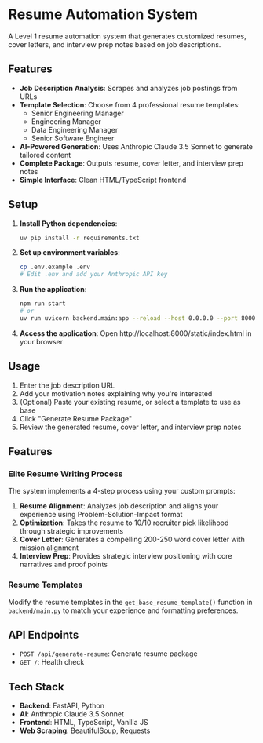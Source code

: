 # Resume Automation System

A Level 1 resume automation system that generates customized resumes, cover letters, and interview prep notes based on job descriptions.

## Features

- **Job Description Analysis**: Scrapes and analyzes job postings from URLs
- **Template Selection**: Choose from 4 professional resume templates:
  - Senior Engineering Manager
  - Engineering Manager  
  - Data Engineering Manager
  - Senior Software Engineer
- **AI-Powered Generation**: Uses Anthropic Claude 3.5 Sonnet to generate tailored content
- **Complete Package**: Outputs resume, cover letter, and interview prep notes
- **Simple Interface**: Clean HTML/TypeScript frontend

## Setup

1. **Install Python dependencies**:
   ```bash
   uv pip install -r requirements.txt
   ```

2. **Set up environment variables**:
   ```bash
   cp .env.example .env
   # Edit .env and add your Anthropic API key
   ```

3. **Run the application**:
   ```bash
   npm run start
   # or
   uv run uvicorn backend.main:app --reload --host 0.0.0.0 --port 8000
   ```

4. **Access the application**:
   Open http://localhost:8000/static/index.html in your browser

## Usage

1. Enter the job description URL
2. Add your motivation notes explaining why you're interested
3. (Optional) Paste your existing resume, or select a template to use as base
4. Click "Generate Resume Package"
5. Review the generated resume, cover letter, and interview prep notes

## Features

### Elite Resume Writing Process

The system implements a 4-step process using your custom prompts:

1. **Resume Alignment**: Analyzes job description and aligns your experience using Problem-Solution-Impact format
2. **Optimization**: Takes the resume to 10/10 recruiter pick likelihood through strategic improvements
3. **Cover Letter**: Generates a compelling 200-250 word cover letter with mission alignment
4. **Interview Prep**: Provides strategic interview positioning with core narratives and proof points

### Resume Templates

Modify the resume templates in the `get_base_resume_template()` function in `backend/main.py` to match your experience and formatting preferences.

## API Endpoints

- `POST /api/generate-resume`: Generate resume package
- `GET /`: Health check

## Tech Stack

- **Backend**: FastAPI, Python
- **AI**: Anthropic Claude 3.5 Sonnet
- **Frontend**: HTML, TypeScript, Vanilla JS
- **Web Scraping**: BeautifulSoup, Requests